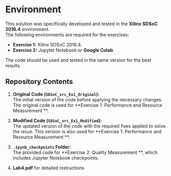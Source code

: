 # Environment

This solution was specifically developed and tested in the **Xilinx SDSoC 2016.4** environment.  
The following environments are required for the exercises:

- **Exercise 1:** Xilinx SDSoC 2016.4.
- **Exercise 2:** Jupyter Notebook οr **Google Colab**.

The code should be used and tested in the same version for the best results.

## Repository Contents

1. **Original Code (`SDSoC_src_Ex1_Original`):**  
   The initial version of the code before applying the necessary changes. The original code is  used for **Exercise 1: Performance and Resource Measurement **.

2. **Modified Code (`SDSoC_src_Ex1_Modified`):**  
   The updated version of the code with the required fixes applied to solve the issue. This version is also used for **Exercise 1: Performance and Resource Measurement **.

3. **`.ipynb_checkpoints` Folder:**  
   The provided code for **Exercise 2: Quality Measurement  **, which includes Jupyter Notebook checkpoints.  

4. **Lab4.pdf** for detailed instructions

 
